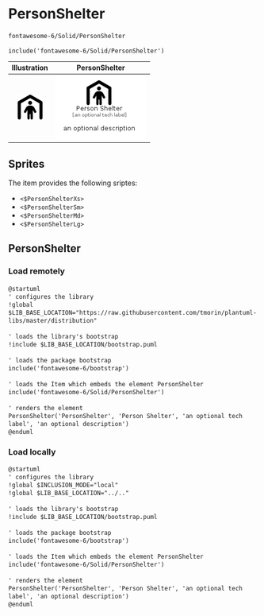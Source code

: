 # PersonShelter


```text
fontawesome-6/Solid/PersonShelter
```

```text
include('fontawesome-6/Solid/PersonShelter')
```



| Illustration | PersonShelter |
| :---: | :---: |
| ![illustration for Illustration](../../fontawesome-6/Solid/PersonShelter.png) | ![illustration for PersonShelter](../../fontawesome-6/Solid/PersonShelter.Local.png) |



## Sprites
The item provides the following sriptes:

- `<$PersonShelterXs>`
- `<$PersonShelterSm>`
- `<$PersonShelterMd>`
- `<$PersonShelterLg>`





## PersonShelter

### Load remotely
```plantuml
@startuml
' configures the library
!global $LIB_BASE_LOCATION="https://raw.githubusercontent.com/tmorin/plantuml-libs/master/distribution"

' loads the library's bootstrap
!include $LIB_BASE_LOCATION/bootstrap.puml

' loads the package bootstrap
include('fontawesome-6/bootstrap')

' loads the Item which embeds the element PersonShelter
include('fontawesome-6/Solid/PersonShelter')

' renders the element
PersonShelter('PersonShelter', 'Person Shelter', 'an optional tech label', 'an optional description')
@enduml
```

### Load locally
```plantuml
@startuml
' configures the library
!global $INCLUSION_MODE="local"
!global $LIB_BASE_LOCATION="../.."

' loads the library's bootstrap
!include $LIB_BASE_LOCATION/bootstrap.puml

' loads the package bootstrap
include('fontawesome-6/bootstrap')

' loads the Item which embeds the element PersonShelter
include('fontawesome-6/Solid/PersonShelter')

' renders the element
PersonShelter('PersonShelter', 'Person Shelter', 'an optional tech label', 'an optional description')
@enduml
```

